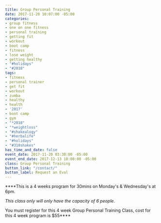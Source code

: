 ```yaml
---
title: Group Personal Training
date: 2017-11-20 10:07:00 -05:00
categories:
- group fitness
- one on one fitness
- personal training
- getting fit
- workout
- boot camp
- fitness
- lose weight
- getting healthy
- "#holidays"
- "#2018"
tags:
- fitness
- personal trainer
- get fit
- workout
- zumba
- healthy
- health
- '2017'
- boot camp
- gym
- "*2018"
- "*weightloss"
- "#shakealogy"
- "#herbalife"
- "#holidays"
- "#310shakes"
has_time_and_date: false
event_date: 2017-11-20 03:30:00 -05:00
event_end_date: 2017-12-13 18:00:00 -05:00
class: Group Personal Training
button_link: "/contact/"
button_label: Request an Eval
---
```


****This is a 4 weeks program for 30mins on Monday's & Wednesday's at 6pm. 

*This class only will only have the capacity of 6 people*.

You must register for this 4 week Group Personal Training Class, cost for this 4 week program is $55****

